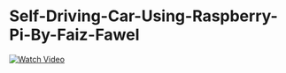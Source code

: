 # Self-Driving-Car-Using-Raspberry-Pi-By-Faiz-Fawel

[![Watch Video](https://github.com/murtazahassan/Neural-Networks-Self-Driving-Car-Raspberry-Pi/blob/main/Other/Project%20Overview.png)](https://youtu.be/VoBsLc8V0Q0)

